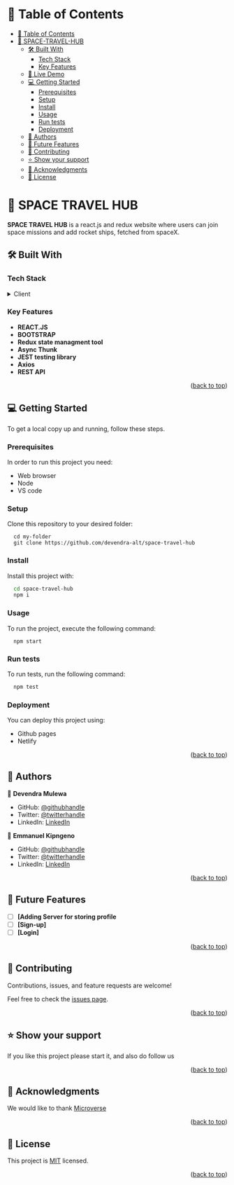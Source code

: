 <a name="readme-top"></a>

# 📗 Table of Contents

- [📗 Table of Contents](#-table-of-contents)
- [📖 SPACE-TRAVEL-HUB](#-your_project_name-)
  - [🛠 Built With ](#-built-with-)
    - [Tech Stack ](#tech-stack-)
    - [Key Features ](#key-features-)
  - [🚀 Live Demo ](#-live-demo-)
  - [💻 Getting Started ](#-getting-started-)
    - [Prerequisites](#prerequisites)
    - [Setup](#setup)
    - [Install](#install)
    - [Usage](#usage)
    - [Run tests](#run-tests)
    - [Deployment](#deployment)
  - [👥 Authors ](#-authors-)
  - [🔭 Future Features ](#-future-features-)
  - [🤝 Contributing ](#-contributing-)
  - [⭐️ Show your support ](#️-show-your-support-)
  - [🙏 Acknowledgments ](#-acknowledgments-)
  - [📝 License ](#-license-)

# 📖 SPACE TRAVEL HUB <a name="about-project"></a>

**SPACE TRAVEL HUB** is a react.js and redux website where users can join space missions and add rocket ships, fetched from spaceX.

## 🛠 Built With <a name="built-with"></a>

### Tech Stack <a name="tech-stack"></a>

<details>
  <summary>Client</summary>
  <ul>
    <li><a href="https://reactjs.org/">HTML5</a></li>
    <li><a href="https://reactjs.org/">CSS3</a></li>
    <li><a href="https://reactjs.org/">BOOTSTRAP</a></li>
    <li><a href="https://reactjs.org/">REACT.js</a></li>
    <li><a href="https://redux.js.org/">REDUX</a></li>
  </ul>
</details>

### Key Features <a name="key-features"></a>

- **REACT.JS**
- **BOOTSTRAP**
- **Redux state managment tool**
- **Async Thunk**
- **JEST testing library**
- **Axios**
- **REST API**

<p align="right">(<a href="#readme-top">back to top</a>)</p>

## 💻 Getting Started <a name="getting-started"></a>

To get a local copy up and running, follow these steps.

### Prerequisites

In order to run this project you need:

- Web browser
- Node
- VS code

### Setup

Clone this repository to your desired folder:

```
  cd my-folder
  git clone https://github.com/devendra-alt/space-travel-hub
```

### Install

Install this project with:

```sh
  cd space-travel-hub
  npm i
```

### Usage

To run the project, execute the following command:

```
  npm start
```

### Run tests

To run tests, run the following command:

```sh
  npm test
```

### Deployment

You can deploy this project using:

- Github pages
- Netlify

<p align="right">(<a href="#readme-top">back to top</a>)</p>

## 👥 Authors <a name="authors"></a>

👤 **Devendra Mulewa**

- GitHub: [@githubhandle](https://github.com/devendra-alt)
- Twitter: [@twitterhandle](https://twitter.com/Devendra5101)
- LinkedIn: [LinkedIn](https://linkedin.com/in/devendramulewa)

👤 **Emmanuel Kipngeno**

- GitHub: [@githubhandle](https://github.com/kkmanuu)
- Twitter: [@twitterhandle](https://twitter.com/kkmanuu)
- LinkedIn: [LinkedIn](https://www.linkedin.com/in/emmanuel-kipngeno-879370242/)

<p align="right">(<a href="#readme-top">back to top</a>)</p>

## 🔭 Future Features <a name="future-features"></a>

- [ ] **[Adding Server for storing profile**
- [ ] **[Sign-up]**
- [ ] **[Login]**

<p align="right">(<a href="#readme-top">back to top</a>)</p>

## 🤝 Contributing <a name="contributing"></a>

Contributions, issues, and feature requests are welcome!

Feel free to check the [issues page](https://github.com/devendra-alt/ES6-capstone/issues).

<p align="right">(<a href="#readme-top">back to top</a>)</p>

## ⭐️ Show your support <a name="support"></a>

If you like this project please start it, and also do follow us

<p align="right">(<a href="#readme-top">back to top</a>)</p>

## 🙏 Acknowledgments <a name="acknowledgements"></a>

We would like to thank <a href="https://github.com/microverseinc" target="_blank">Microverse</a>

<p align="right">(<a href="#readme-top">back to top</a>)</p>

## 📝 License <a name="license"></a>

This project is [MIT](./LICENSE) licensed.

<p align="right">(<a href="#readme-top">back to top</a>)</p>
